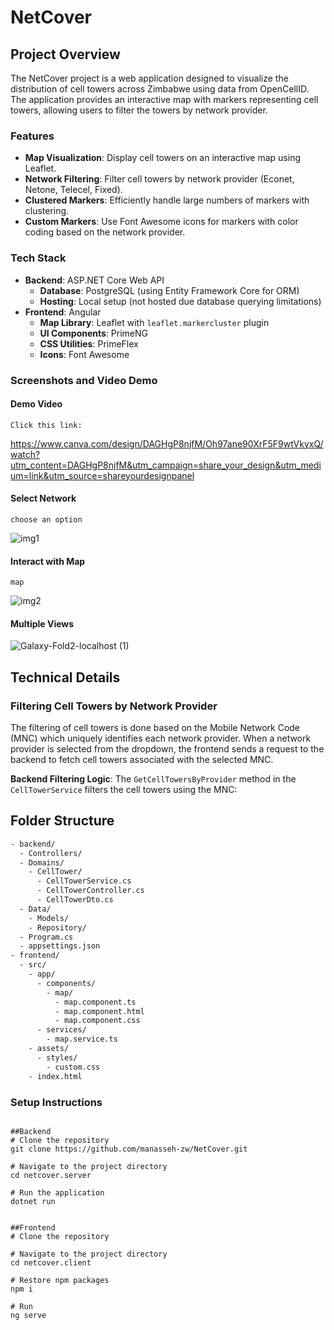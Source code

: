 # NetCover

## Project Overview

The NetCover project is a web application designed to visualize the distribution of cell towers across Zimbabwe using data from OpenCellID. The application provides an interactive map with markers representing cell towers, allowing users to filter the towers by network provider.

### Features

- **Map Visualization**: Display cell towers on an interactive map using Leaflet.
- **Network Filtering**: Filter cell towers by network provider (Econet, Netone, Telecel, Fixed).
- **Clustered Markers**: Efficiently handle large numbers of markers with clustering.
- **Custom Markers**: Use Font Awesome icons for markers with color coding based on the network provider.

### Tech Stack

- **Backend**: ASP.NET Core Web API
  - **Database**: PostgreSQL (using Entity Framework Core for ORM)
  - **Hosting**: Local setup (not hosted due database querying limitations)
- **Frontend**: Angular
  - **Map Library**: Leaflet with `leaflet.markercluster` plugin
  - **UI Components**: PrimeNG
  - **CSS Utilities**: PrimeFlex
  - **Icons**: Font Awesome

### Screenshots and Video Demo

#### Demo Video

`Click this link:`

https://www.canva.com/design/DAGHgP8njfM/Oh97ane90XrF5F9wtVkyxQ/watch?utm_content=DAGHgP8njfM&utm_campaign=share_your_design&utm_medium=link&utm_source=shareyourdesignpanel

#### Select Network

`choose an option`

![img1](https://github.com/manasseh-zw/NetCover/assets/112127696/b4d476f6-0a4d-4681-b9ab-b8b9c9e44e7f)

#### Interact with Map

`map`

![img2](https://github.com/manasseh-zw/NetCover/assets/112127696/dcd06c3e-d682-4488-8bfe-96b62d6e4830)

#### Multiple Views

![Galaxy-Fold2-localhost (1)](https://github.com/manasseh-zw/NetCover/assets/112127696/85105571-9c86-4900-b6e5-b8f07820c6b7)


## Technical Details

### Filtering Cell Towers by Network Provider

The filtering of cell towers is done based on the Mobile Network Code (MNC) which uniquely identifies each network provider. When a network provider is selected from the dropdown, the frontend sends a request to the backend to fetch cell towers associated with the selected MNC. 

**Backend Filtering Logic**:
The `GetCellTowersByProvider` method in the `CellTowerService` filters the cell towers using the MNC:


## Folder Structure

```bash
- backend/
  - Controllers/
  - Domains/
    - CellTower/
      - CellTowerService.cs
      - CellTowerController.cs
      - CellTowerDto.cs
  - Data/
    - Models/
    - Repository/
  - Program.cs
  - appsettings.json
- frontend/
  - src/
    - app/
      - components/
        - map/
          - map.component.ts
          - map.component.html
          - map.component.css
      - services/
        - map.service.ts
    - assets/
      - styles/
        - custom.css
    - index.html
```

### Setup Instructions

```

##Backend
# Clone the repository
git clone https://github.com/manasseh-zw/NetCover.git

# Navigate to the project directory
cd netcover.server

# Run the application
dotnet run
```

```

##Frontend
# Clone the repository

# Navigate to the project directory
cd netcover.client

# Restore npm packages 
npm i

# Run
ng serve
```


